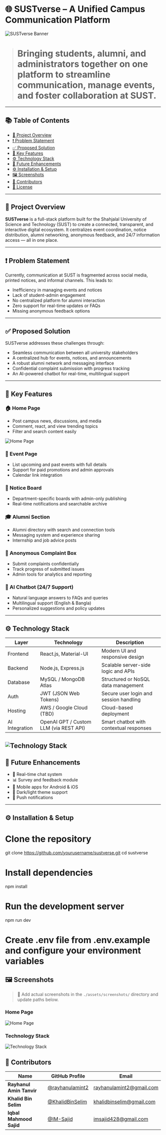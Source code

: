 # 🌐 SUSTverse – A Unified Campus Communication Platform

![SUSTverse Banner](Frontend\src\assets\sust_gate.jpg)

># Bringing students, alumni, and administrators together on one platform to streamline communication, manage events, and foster collaboration at SUST.

---

## 📚 Table of Contents

- [📌 Project Overview](#project-overview)
- [❗ Problem Statement](#problem-statement)
- [✅ Proposed Solution](#proposed-solution)
- [🧩 Key Features](#key-features)
- [⚙️ Technology Stack](#technology-stack)
- [📱 Future Enhancements](#future-enhancements)
- [⚙️ Installation & Setup](#installation--setup)
- [🖼️ Screenshots](#screenshots)
- [👥 Contributors](#contributors)
- [📄 License](#license)

---

## 📌 Project Overview

**SUSTverse** is a full-stack platform built for the Shahjalal University of Science and Technology (SUST) to create a connected, transparent, and interactive digital ecosystem. It centralizes event coordination, notice distribution, alumni networking, anonymous feedback, and 24/7 information access — all in one place.

---

## ❗ Problem Statement

Currently, communication at SUST is fragmented across social media, printed notices, and informal channels. This leads to:

- Inefficiency in managing events and notices
- Lack of student-admin engagement
- No centralized platform for alumni interaction
- Zero support for real-time updates or FAQs
- Missing anonymous feedback options

---

## ✅ Proposed Solution

SUSTverse addresses these challenges through:

- Seamless communication between all university stakeholders
- A centralized hub for events, notices, and announcements
- A robust alumni network and messaging interface
- Confidential complaint submission with progress tracking
- An AI-powered chatbot for real-time, multilingual support

---

## 🧩 Key Features

### 🏠 Home Page
- Post campus news, discussions, and media
- Comment, react, and view trending topics
- Filter and search content easily

![Home Page](Frontend\src\assets\Homepage.png)

### 🎉 Event Page
- List upcoming and past events with full details
- Support for paid promotions and admin approvals
- Calendar link integration

### 📢 Notice Board
- Department-specific boards with admin-only publishing
- Real-time notifications and searchable archive

### 🎓 Alumni Section
- Alumni directory with search and connection tools
- Messaging system and experience sharing
- Internship and job advice posts

### 🧾 Anonymous Complaint Box
- Submit complaints confidentially
- Track progress of submitted issues
- Admin tools for analytics and reporting

### 🤖 AI Chatbot (24/7 Support)
- Natural language answers to FAQs and queries
- Multilingual support (English & Bangla)
- Personalized suggestions and policy updates

---

## ⚙️ Technology Stack

| Layer           | Technology                             | Description                                 |
|----------------|-----------------------------------------|---------------------------------------------|
| Frontend       | React.js, Material-UI                   | Modern UI and responsive design             |
| Backend        | Node.js, Express.js                     | Scalable server-side logic and APIs         |
| Database       | MySQL / MongoDB Atlas                   | Structured or NoSQL data management         |
| Auth           | JWT (JSON Web Tokens)                   | Secure user login and session handling      |
| Hosting        | AWS / Google Cloud (TBD)                | Cloud-based deployment                      |
| AI Integration | OpenAI GPT / Custom LLM (via REST API)  | Smart chatbot with contextual responses     |


![Technology Stack](Frontend\src\assets\TechnologyStack.png)
---

## 📱 Future Enhancements

- 🔄 Real-time chat system
- 📊 Survey and feedback module
- 📱 Mobile apps for Android & iOS
- 🌙 Dark/light theme support
- 🔔 Push notifications

---

## ⚙️ Installation & Setup

# Clone the repository
git clone https://github.com/yourusername/sustverse.git
cd sustverse

# Install dependencies
npm install

# Run the development server
npm run dev

# Create .env file from .env.example and configure your environment variables


## 🖼️ Screenshots

> 📸 Add actual screenshots in the `./assets/screenshots/` directory and update paths below.

### Home Page
![Home Page](Frontend\src\assets\Homepage.png)


### Technology Stack
![Technology Stack](Frontend\src\assets\TechnologyStack.png)


## 👥 Contributors

| Name | GitHub Profile | Email |
|------|----------------|-------|
| **Rayhanul Amin Tanvir** | [@rayhanulamint2](https://github.com/rayhanulamint2) | rayhanulamint2@gmail.com |
| **Khalid Bin Selim** | [@KhalidBinSelim](https://github.com/KhalidBinSelim) | khalidbinselim@gmail.com |
| **Iqbal Mahmood Sajid** | [@IM-Sajid](https://github.com/IM-Sajid) | imsajid428@gmail.com |

